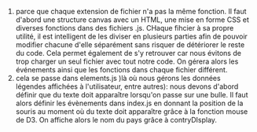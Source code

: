 1. parce que chaque extension de fichier n'a pas la même fonction. Il faut d'abord une structure canvas avec un HTML, une mise en forme CSS et diverses fonctions dans des fichiers .js. 
CHaque fihcier à sa propre utilité, il est intelligent de les diviser en plusieurs parties afin de pouvoir modifier chacune d'elle séparément sans risquer de détériorer le reste du code. Cela permet également de s'y retrouver car nous évitons de trop charger un seul fichier avec tout notre code. On gérera alors les événements ainsi que les fonctions dans chaque fichier différent.
2. cela se passe dans elements.js )là où nous gérons les données légendes affichées à l'utilisateur, entre autres): nous devons d'abord définir que du texte doit apparaître lorsqu'on passe sur une bulle. Il faut alors définir les évènements dans index.js en donnant la position de la souris au moment où du texte doit apparaître grâce à la fonction mouse de D3. On affiche alors le nom du pays grâce à contryDIsplay.
